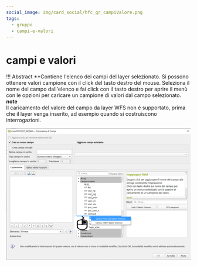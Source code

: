```yaml
---
social_image: img/card_social/hfc_gr_campiValore.png
tags:
  - gruppo
  - campi-e-valori
---
```


# campi e valori

!!! Abstract
    **Contiene l'elenco dei campi del layer selezionato. Si possono ottenere valori campione con il click del tasto destro del mouse. Seleziona il nome del campo dall'elenco e fai click con il tasto destro per aprire il menù con le opzioni per caricare un campione di valori dal campo selezionato.
    <br>
    **note**
    <br>
    Il caricamento del valore del campo da layer WFS non é supportato, prima che il layer venga inserito, ad esempio quando si costruiscono interrogazioni.

[![](../../img/campi_e_valori/campievalori1.png)](../../img/campi_e_valori/campievalori1.png)

